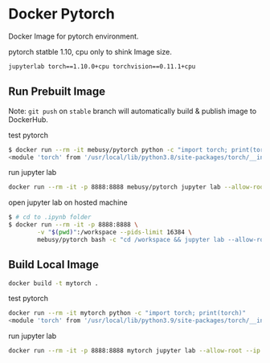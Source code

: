 
# Docker Pytorch

Docker Image for pytorch environment.  

pytorch statble 1.10, cpu only to shink Image size.




```bash
jupyterlab torch==1.10.0+cpu torchvision==0.11.1+cpu
```


## Run Prebuilt Image


Note: `git push` on `stable` branch will automatically build & publish image to DockerHub.


test pytorch

```bash
$ docker run --rm -it mebusy/pytorch python -c "import torch; print(torch)"
<module 'torch' from '/usr/local/lib/python3.8/site-packages/torch/__init__.py'>
```


run jupyter lab

```bash
docker run --rm -it -p 8888:8888 mebusy/pytorch jupyter lab --allow-root --ip 0.0.0.0 --no-browser
```

open jupyter lab on hosted machine

```bash
$ # cd to .ipynb folder
$ docker run --rm -it -p 8888:8888 \
        -v "$(pwd)":/workspace --pids-limit 16384 \
        mebusy/pytorch bash -c "cd /workspace && jupyter lab --allow-root --ip 0.0.0.0 --no-browser"
```

## Build Local Image

```bash
docker build -t mytorch .
```

test pytorch


```bash
docker run --rm -it mytorch python -c "import torch; print(torch)"
<module 'torch' from '/usr/local/lib/python3.9/site-packages/torch/__init__.py'>
```

run jupyter lab

```bash
docker run --rm -it -p 8888:8888 mytorch jupyter lab --allow-root --ip 0.0.0.0 --no-browser
```



